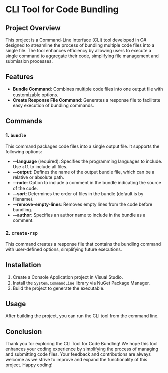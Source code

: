 # CLI Tool for Code Bundling

## Project Overview
This project is a Command-Line Interface (CLI) tool developed in C# designed to streamline the process of bundling multiple code files into a single file. The tool enhances efficiency by allowing users to execute a single command to aggregate their code, simplifying file management and submission processes.

## Features
- **Bundle Command**: Combines multiple code files into one output file with customizable options.
- **Create Response File Command**: Generates a response file to facilitate easy execution of bundling commands.

## Commands
### 1. `bundle`
This command packages code files into a single output file. It supports the following options:
- **--language** (required): Specifies the programming languages to include. Use `all` to include all files.
- **--output**: Defines the name of the output bundle file, which can be a relative or absolute path.
- **--note**: Option to include a comment in the bundle indicating the source of the code.
- **--sort**: Determines the order of files in the bundle (default is by filename).
- **--remove-empty-lines**: Removes empty lines from the code before bundling.
- **--author**: Specifies an author name to include in the bundle as a comment.

### 2. `create-rsp`
This command creates a response file that contains the bundling command with user-defined options, simplifying future executions.

## Installation
1. Create a Console Application project in Visual Studio.
2. Install the `System.CommandLine` library via NuGet Package Manager.
3. Build the project to generate the executable.

## Usage
After building the project, you can run the CLI tool from the command line.

## Conclusion
Thank you for exploring the CLI Tool for Code Bundling! We hope this tool enhances your coding experience by simplifying the process of managing and submitting code files. Your feedback and contributions are always welcome as we strive to improve and expand the functionality of this project. Happy coding!

  
